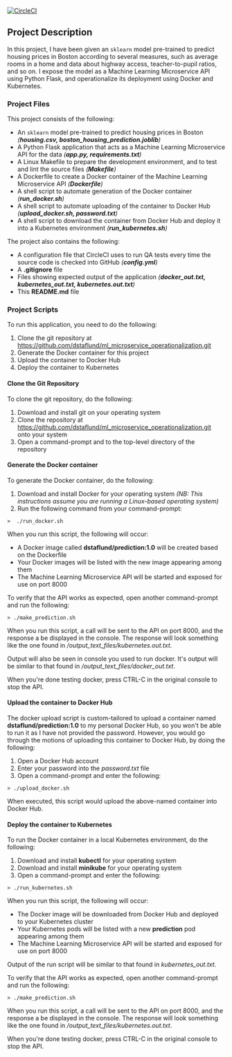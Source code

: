 [![CircleCI](https://circleci.com/gh/dstaflund/ml_microservice_operationalization.svg?style=svg)](https://circleci.com/gh/dstaflund/ml_microservice_operationalization)

## Project Description

In this project, I have been given an `sklearn` model pre-trained to predict housing prices in
Boston according to several measures, such as average rooms in a home and data about highway access,
teacher-to-pupil ratios, and so on. I expose the model as a Machine Learning Microservice API using
Python Flask, and operationalize its deployment using Docker and Kubernetes.


### Project Files

This project consists of the following:

* An `sklearn` model pre-trained to predict housing prices in Boston _(**housing.csv, boston_housing_prediction.joblib**)_
* A Python Flask application that acts as a Machine Learning Microservice API for the data _(**app.py, requirements.txt**)_
* A Linux Makefile to prepare the development environment, and to test and lint the source files _(**Makefile**)_
* A Dockerfile to create a Docker container of the Machine Learning Microservice API _(**Dockerfile**)_
* A shell script to automate generation of the Docker container _(**run_docker.sh**)_
* A shell script to automate uploading of the container to Docker Hub _(**upload_docker.sh, password.txt**)_
* A shell script to download the container from Docker Hub and deploy it into a Kubernetes environment _(**run_kubernetes.sh**)_

The project also contains the following:

* A configuration file that CircleCI uses to run QA tests every time the source code is checked into GitHub _(**config.yml**)_
* A **.gitignore** file
* Files showing expected output of the application _(**docker_out.txt, kubernetes_out.txt, kubernetes.out.txt**)_ 
* This **README.md** file


### Project Scripts

To run this application, you need to do the following:

1.  Clone the git repository at https://github.com/dstaflund/ml_microservice_operationalization.git
1.  Generate the Docker container for this project
1.  Upload the container to Docker Hub
1.  Deploy the container to Kubernetes


#### Clone the Git Repository

To clone the git repository, do the following:

1.  Download and install git on your operating system
1.  Clone the repository at https://github.com/dstaflund/ml_microservice_operationalization.git onto your system
1.  Open a command-prompt and to the top-level directory of the repository


#### Generate the Docker container

To generate the Docker container, do the following:

1.  Download and install Docker for your operating system _(NB:  This instructions assume you are running a Linux-based operating system)_
1.  Run the following command from your command-prompt:
```shell script
>  ./run_docker.sh
```

When you run this script, the following will occur:

* A Docker image called **dstaflund/prediction:1.0** will be created based on the Dockerfile
* Your Docker images will be listed with the new image appearing among them
* The Machine Learning Microservice API will be started and exposed for use on port 8000

To verify that the API works as expected, open another command-prompt and run the following:

```shell script
> ./make_prediction.sh
```

When you run this script, a call will be sent to the API on port 8000, and the response a be displayed in the
console.  The response will look something like the one found in _/output_text_files/kubernetes.out.txt_.

Output will also be seen in console you used to run docker.  It's output will be similar to that found in
_/output_text_files/docker_out.txt_.

When you're done testing docker, press CTRL-C in the original console to stop the API.


#### Upload the container to Docker Hub

The docker upload script is custom-tailored to upload a container named **dstaflund/prediction:1.0** to my
personal Docker Hub, so you won't be able to run it as I have not provided the password.  However, you would go
through the motions of uploading this container to Docker Hub, by doing the following:

1.  Open a Docker Hub account
1.  Enter your password into the _password.txt_ file
1.  Open a command-prompt and enter the following:

```shell script
> ./upload_docker.sh
```

When executed, this script would upload the above-named container into Docker Hub.

#### Deploy the container to Kubernetes

To run the Docker container in a local Kubernetes environment, do the following:

1.  Download and install **kubectl** for your operating system
1.  Download and install **minikube** for your operating system
1.  Open a command-prompt and enter the following:

```shell script
> ./run_kubernetes.sh
```

When you run this script, the following will occur:

* The Docker image will be downloaded from Docker Hub and deployed to your Kubernetes cluster
* Your Kubernetes pods will be listed with a new **prediction** pod appearing among them
* The Machine Learning Microservice API will be started and exposed for use on port 8000

Output of the run script will be similar to that found in _kubernetes_out.txt_.

To verify that the API works as expected, open another command-prompt and run the following:

```shell script
> ./make_prediction.sh
```

When you run this script, a call will be sent to the API on port 8000, and the response a be displayed in the
console.  The response will look something like the one found in _/output_text_files/kubernetes.out.txt_.

When you're done testing docker, press CTRL-C in the original console to stop the API.
